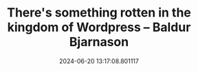 ---
date: 2024-06-20 13:17:08.801117
link:
  source: web
  source_url: https://roytang.net
  text: There's something rotten in the kingdom of Wordpress – Baldur Bjarnason
  url: https://www.baldurbjarnason.com/2024/rotten-wordpress/
source: web
syndicated:
- type: mastodon
  url: https://indieweb.social/users/roytang/statuses/112649137664446397
tags:
- wordpress
title: There's something rotten in the kingdom of Wordpress – Baldur Bjarnason
---